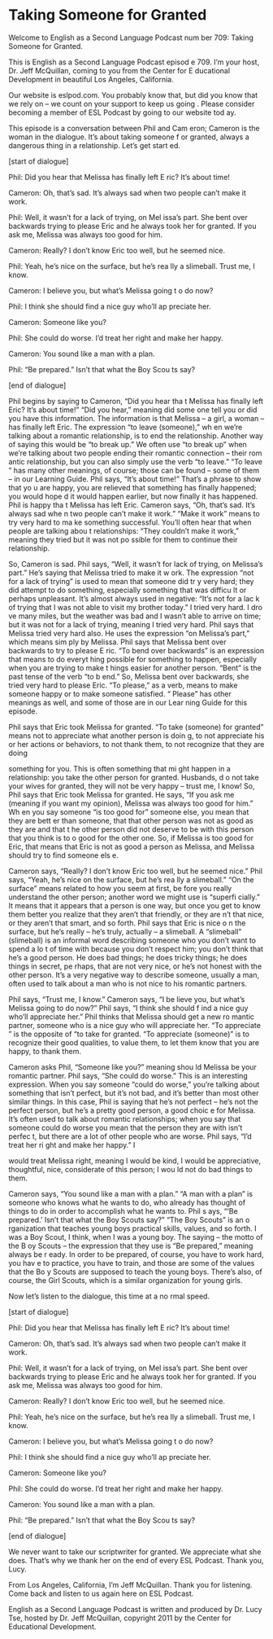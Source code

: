 # Taking Someone for Granted

Welcome to English as a Second Language Podcast num ber 709: Taking Someone for Granted.

This is English as a Second Language Podcast episod e 709.  I’m your host, Dr. Jeff McQuillan, coming to you from the Center for E ducational Development in beautiful Los Angeles, California.

Our website is eslpod.com.  You probably know that,  but did you know that we rely on – we count on your support to keep us going .  Please consider becoming a member of ESL Podcast by going to our website tod ay.

This episode is a conversation between Phil and Cam eron; Cameron is the woman in the dialogue.  It’s about taking someone f or granted, always a dangerous thing in a relationship.  Let’s get start ed.

[start of dialogue]

Phil:  Did you hear that Melissa has finally left E ric?  It’s about time!

Cameron:  Oh, that’s sad.  It’s always sad when two  people can’t make it work.

Phil:  Well, it wasn’t for a lack of trying, on Mel issa’s part.  She bent over backwards trying to please Eric and he always took her for granted.  If you ask me, Melissa was always too good for him.

Cameron:  Really?  I don’t know Eric too well, but he seemed nice.

Phil:  Yeah, he’s nice on the surface, but he’s rea lly a slimeball.  Trust me, I know.

Cameron:  I believe you, but what’s Melissa going t o do now?

Phil:  I think she should find a nice guy who’ll ap preciate her.

Cameron:  Someone like you?

Phil:  She could do worse.  I’d treat her right and  make her happy.

Cameron:  You sound like a man with a plan.

Phil:  “Be prepared.”  Isn’t that what the Boy Scou ts say?

[end of dialogue]

Phil begins by saying to Cameron, “Did you hear tha t Melissa has finally left Eric? It’s about time!”  “Did you hear,” meaning did some one tell you or did you have this information.  The information is that Melissa – a girl, a woman – has finally left Eric.  The expression “to leave (someone),” wh en we’re talking about a romantic relationship, is to end the relationship.  Another way of saying this would be “to break up.”  We often use “to break up”  when we’re talking about two people ending their romantic connection – their rom antic relationship, but you can also simply use the verb “to leave.”  “To leave ” has many other meanings, of course; those can be found – some of them – in our Learning Guide.  Phil says, “It’s about time!”  That’s a phrase to show that yo u are happy, you are relieved that something has finally happened; you would hope d it would happen earlier, but now finally it has happened.  Phil is happy tha t Melissa has left Eric. Cameron says, “Oh, that’s sad.  It’s always sad whe n two people can’t make it work.”  “Make it work” means to try very hard to ma ke something successful. You’ll often hear that when people are talking abou t relationships: “They couldn’t make it work,” meaning they tried but it was not po ssible for them to continue their relationship.

So, Cameron is sad.  Phil says, “Well, it wasn’t for lack of trying, on Melissa’s part.”  He’s saying that Melissa tried to make it w ork.  The expression “not for a lack of trying” is used to mean that someone did tr y very hard; they did attempt to do something, especially something that was difficu lt or perhaps unpleasant.  It’s almost always used in negative: “It’s not for a lac k of trying that I was not able to visit my brother today.”  I tried very hard.  I dro ve many miles, but the weather was bad and I wasn’t able to arrive on time; but it  was not for a lack of trying, meaning I tried very hard.  Phil says that Melissa tried very hard also.  He uses the expression “on Melissa’s part,” which means sim ply by Melissa.  Phil says that Melissa bent over backwards to try to please E ric.  “To bend over backwards” is an expression that means to do everyt hing possible for something to happen, especially when you are trying to make t hings easier for another person.  “Bent” is the past tense of the verb “to b end.”  So, Melissa bent over backwards, she tried very hard to please Eric.  “To  please,” as a verb, means to make someone happy or to make someone satisfied.  “ Please” has other meanings as well, and some of those are in our Lear ning Guide for this episode.

Phil says that Eric took Melissa for granted.  “To take (someone) for granted” means not to appreciate what another person is doin g, to not appreciate his or her actions or behaviors, to not thank them, to not  recognize that they are doing

something for you.  This is often something that mi ght happen in a relationship: you take the other person for granted.  Husbands, d o not take your wives for granted, they will not be very happy – trust me, I know!  So, Phil says that Eric took Melissa for granted.  He says, “If you ask me (meaning if you want my opinion), Melissa was always too good for him.”  Wh en you say someone “is too good for” someone else, you mean that they are bett er than someone, that that other person was not as good as they are and that t he other person did not deserve to be with this person that you think is to o good for the other one.  So, if Melissa is too good for Eric, that means that Eric is not as good a person as Melissa, and Melissa should try to find someone els e.

Cameron says, “Really?  I don’t know Eric too well,  but he seemed nice.”  Phil says, “Yeah, he’s nice on the surface, but he’s rea lly a slimeball.”  “On the surface” means related to how you seem at first, be fore you really understand the other person; another word we might use is “superfi cially.”  It means that it appears that a person is one way, but once you get to know them better you realize that they aren’t that friendly, or they are n’t that nice, or they aren’t that smart, and so forth.  Phil says that Eric is nice o n the surface, but he’s really – he’s truly, actually – a slimeball.  A “slimeball” (slimeball) is an informal word describing someone who you don’t want to spend a lo t of time with because you don’t respect him; you don’t think that he’s a good  person.  He does bad things; he does tricky things; he does things in secret, pe rhaps, that are not very nice, or he’s not honest with the other person.  It’s a very  negative way to describe someone, usually a man, often used to talk about a man who is not nice to his romantic partners.

Phil says, “Trust me, I know.”  Cameron says, “I be lieve you, but what’s Melissa going to do now?”  Phil says, “I think she should f ind a nice guy who’ll appreciate her.”  Phil thinks that Melissa should get a new ro mantic partner, someone who is a nice guy who will appreciate her.  “To appreciate ” is the opposite of “to take for granted.  “To appreciate (someone)” is to recognize  their good qualities, to value them, to let them know that you are happy, to thank  them.

Cameron asks Phil, “Someone like you?” meaning shou ld Melissa be your romantic partner.  Phil says, “She could do worse.”   This is an interesting expression.  When you say someone “could do worse,”  you’re talking about something that isn’t perfect, but it’s not bad, and  it’s better than most other similar things.  In this case, Phil is saying that he’s not  perfect – he’s not the perfect person, but he’s a pretty good person, a good choic e for Melissa.  It’s often used to talk about romantic relationships; when you say that someone could do worse you mean that the person they are with isn’t perfec t, but there are a lot of other people who are worse.  Phil says, “I’d treat her ri ght and make her happy.”  I

would treat Melissa right, meaning I would be kind,  I would be appreciative, thoughtful, nice, considerate of this person; I wou ld not do bad things to them.

Cameron says, “You sound like a man with a plan.”  “A man with a plan” is someone who knows what he wants to do, who already has thought of things to do in order to accomplish what he wants to.  Phil s ays, “‘Be prepared.’  Isn’t that what the Boy Scouts say?”  “The Boy Scouts” is an o rganization that teaches young boys practical skills, values, and so forth.  I was a Boy Scout, I think, when I was a young boy.  The saying – the motto of the B oy Scouts – the expression that they use is “Be prepared,” meaning always be r eady.  In order to be prepared, of course, you have to work hard, you hav e to practice, you have to train, and those are some of the values that the Bo y Scouts are supposed to teach the young boys.  There’s also, of course, the  Girl Scouts, which is a similar organization for young girls.

Now let’s listen to the dialogue, this time at a no rmal speed.

[start of dialogue]

Phil:  Did you hear that Melissa has finally left E ric?  It’s about time!

Cameron:  Oh, that’s sad.  It’s always sad when two  people can’t make it work.

Phil:  Well, it wasn’t for a lack of trying, on Mel issa’s part.  She bent over backwards trying to please Eric and he always took her for granted.  If you ask me, Melissa was always too good for him.

Cameron:  Really?  I don’t know Eric too well, but he seemed nice.

Phil:  Yeah, he’s nice on the surface, but he’s rea lly a slimeball.  Trust me, I know.

Cameron:  I believe you, but what’s Melissa going t o do now?

Phil:  I think she should find a nice guy who’ll ap preciate her.

Cameron:  Someone like you?

Phil:  She could do worse.  I’d treat her right and  make her happy.

Cameron:  You sound like a man with a plan.

Phil:  “Be prepared.”  Isn’t that what the Boy Scou ts say?

[end of dialogue]

We never want to take our scriptwriter for granted.   We appreciate what she does.  That’s why we thank her on the end of every ESL Podcast.  Thank you, Lucy.

From Los Angeles, California, I’m Jeff McQuillan.  Thank you for listening.  Come back and listen to us again here on ESL Podcast.

English as a Second Language Podcast is written and  produced by Dr. Lucy Tse, hosted by Dr. Jeff McQuillan, copyright 2011 by the  Center for Educational Development.

